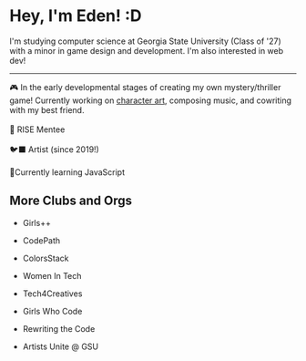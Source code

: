 # Hey, I'm Eden! :D

I'm studying computer science at Georgia State University (Class of '27) with a minor in game design and development. I'm also interested in web dev!

---------------------------------
🎮 In the early developmental stages of creating my own mystery/thriller game! Currently working on <a href="https://www.instagram.com/khurgtown">character art</a>, composing music, and cowriting with my best friend.
<br><br>
🌟 RISE Mentee
<br><br>
🐦‍⬛ Artist (since 2019!)
<br><br>
📎Currently learning JavaScript

<!-- • RISE🌿  Mentee -->

## More Clubs and Orgs
- Girls++

- CodePath

- ColorsStack

- Women In Tech

- Tech4Creatives

- Girls Who Code

- Rewriting the Code

- Artists Unite @ GSU


